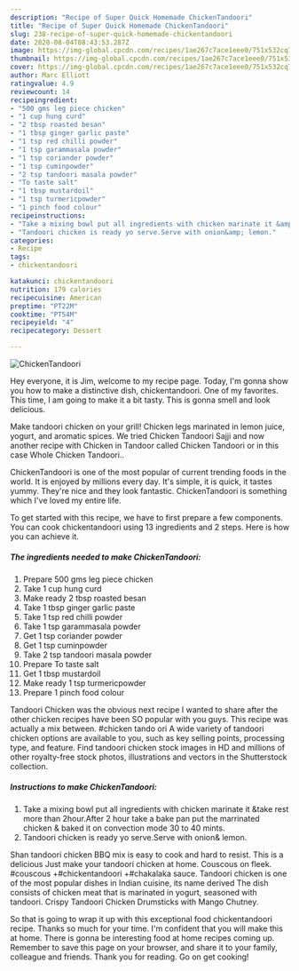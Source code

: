 ```yaml
---
description: "Recipe of Super Quick Homemade ChickenTandoori"
title: "Recipe of Super Quick Homemade ChickenTandoori"
slug: 238-recipe-of-super-quick-homemade-chickentandoori
date: 2020-08-04T08:43:53.287Z
image: https://img-global.cpcdn.com/recipes/1ae267c7ace1eee0/751x532cq70/chickentandoori-recipe-main-photo.jpg
thumbnail: https://img-global.cpcdn.com/recipes/1ae267c7ace1eee0/751x532cq70/chickentandoori-recipe-main-photo.jpg
cover: https://img-global.cpcdn.com/recipes/1ae267c7ace1eee0/751x532cq70/chickentandoori-recipe-main-photo.jpg
author: Marc Elliott
ratingvalue: 4.9
reviewcount: 14
recipeingredient:
- "500 gms leg piece chicken"
- "1 cup hung curd"
- "2 tbsp roasted besan"
- "1 tbsp ginger garlic paste"
- "1 tsp red chilli powder"
- "1 tsp garammasala powder"
- "1 tsp coriander powder"
- "1 tsp cuminpowder"
- "2 tsp tandoori masala powder"
- "To taste salt"
- "1 tbsp mustardoil"
- "1 tsp turmericpowder"
- "1 pinch food colour"
recipeinstructions:
- "Take a mixing bowl put all ingredients with chicken marinate it &amp;take rest more than 2hour.After 2 hour take a bake pan put the marrinated chicken &amp; baked it on convection mode 30 to 40 mints."
- "Tandoori chicken is ready yo serve.Serve with onion&amp; lemon."
categories:
- Recipe
tags:
- chickentandoori

katakunci: chickentandoori 
nutrition: 179 calories
recipecuisine: American
preptime: "PT22M"
cooktime: "PT54M"
recipeyield: "4"
recipecategory: Dessert

---
```



![ChickenTandoori](https://img-global.cpcdn.com/recipes/1ae267c7ace1eee0/751x532cq70/chickentandoori-recipe-main-photo.jpg)

Hey everyone, it is Jim, welcome to my recipe page. Today, I'm gonna show you how to make a distinctive dish, chickentandoori. One of my favorites. This time, I am going to make it a bit tasty. This is gonna smell and look delicious.

Make tandoori chicken on your grill! Chicken legs marinated in lemon juice, yogurt, and aromatic spices. We tried Chicken Tandoori Sajji and now another recipe with Chicken in Tandoor called Chicken Tandoori or in this case Whole Chicken Tandoori..

ChickenTandoori is one of the most popular of current trending foods in the world. It is enjoyed by millions every day. It's simple, it is quick, it tastes yummy. They're nice and they look fantastic. ChickenTandoori is something which I've loved my entire life.


To get started with this recipe, we have to first prepare a few components. You can cook chickentandoori using 13 ingredients and 2 steps. Here is how you can achieve it.

<!--inarticleads1-->

##### The ingredients needed to make ChickenTandoori:

1. Prepare 500 gms leg piece chicken
1. Take 1 cup hung curd
1. Make ready 2 tbsp roasted besan
1. Take 1 tbsp ginger garlic paste
1. Take 1 tsp red chilli powder
1. Take 1 tsp garammasala powder
1. Get 1 tsp coriander powder
1. Get 1 tsp cuminpowder
1. Take 2 tsp tandoori masala powder
1. Prepare To taste salt
1. Get 1 tbsp mustardoil
1. Make ready 1 tsp turmericpowder
1. Prepare 1 pinch food colour


Tandoori Chicken was the obvious next recipe I wanted to share after the other chicken recipes have been SO popular with you guys. This recipe was actually a mix between. #chicken tando ori A wide variety of tandoori chicken options are available to you, such as key selling points, processing type, and feature. Find tandoori chicken stock images in HD and millions of other royalty-free stock photos, illustrations and vectors in the Shutterstock collection. 

<!--inarticleads2-->

##### Instructions to make ChickenTandoori:

1. Take a mixing bowl put all ingredients with chicken marinate it &amp;take rest more than 2hour.After 2 hour take a bake pan put the marrinated chicken &amp; baked it on convection mode 30 to 40 mints.
1. Tandoori chicken is ready yo serve.Serve with onion&amp; lemon.


Shan tandoori chicken BBQ mix is easy to cook and hard to resist. This is a delicious Just make your tandoori chicken at home. Couscous on fleek. #couscous +#chickentandoori +#chakalaka sauce. Tandoori chicken is one of the most popular dishes in Indian cuisine, its name derived The dish consists of chicken meat that is marinated in yogurt, seasoned with tandoori. Crispy Tandoori Chicken Drumsticks with Mango Chutney. 

So that is going to wrap it up with this exceptional food chickentandoori recipe. Thanks so much for your time. I'm confident that you will make this at home. There is gonna be interesting food at home recipes coming up. Remember to save this page on your browser, and share it to your family, colleague and friends. Thank you for reading. Go on get cooking!
